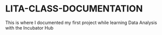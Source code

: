# LITA-CLASS-DOCUMENTATION
This is where I documented my first project while learning Data Analysis with the Incubator Hub
